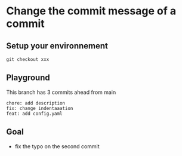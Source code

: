 # Change the commit message of a commit

## Setup your environnement

```
git checkout xxx
```

## Playground

This branch has 3 commits ahead from main


```
chore: add description
fix: change indentaaation 
feat: add config.yaml 
```

## Goal

- fix the typo on the second commit
